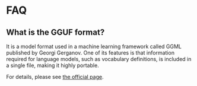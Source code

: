 # FAQ

## What is the GGUF format?

It is a model format used in a machine learning framework called GGML published by Georgi Gerganov.
One of its features is that information required for language models, such as vocabulary definitions, is included in a single file, making it highly portable.

For details, please see [the official page](https://github.com/ggerganov/ggml/blob/master/docs/gguf.md).